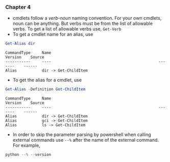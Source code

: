 ### Chapter 4

* cmdlets follow a _verb-noun_ naming convention. For your own cmdlets, noun can be anything. But verbs must be from the list of allowable verbs. To get a list of allowable verbs use, `Get-Verb` 
* To get a cmdlet name for an alias, use

```powershell
Get-Alias dir
```

```
CommandType     Name                                               Version    Source
-----------     ----                                               -------    ------
Alias           dir -> Get-ChildItem
```

* To get the alias for a cmdlet, use

```powershell
Get-Alias -Definition Get-ChildItem
```

```
CommandType     Name                                               Version    Source
-----------     ----                                               -------    ------
Alias           dir -> Get-ChildItem
Alias           gci -> Get-ChildItem
Alias           ls -> Get-ChildItem
```

* In order to skip the parameter parsing by powershell when calling external commands use `--%` after the name of the external command. For example,

```powershell
python --% --version
```



